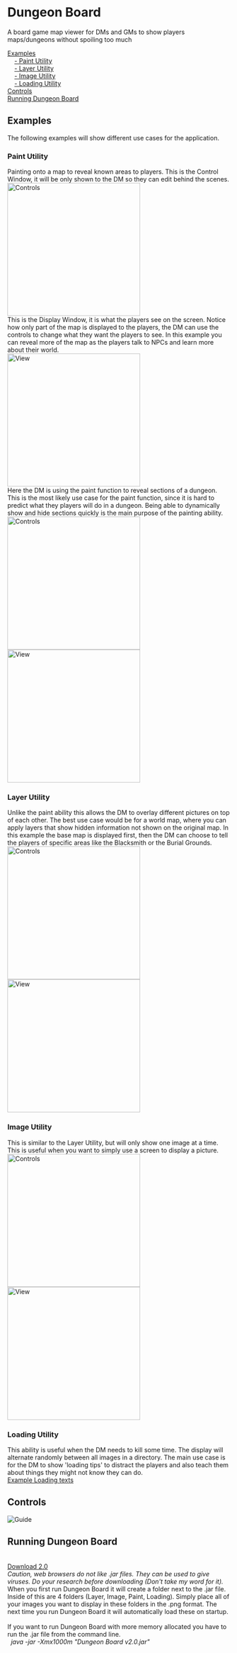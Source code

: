 # Dungeon Board
A board game map viewer for DMs and GMs to show players maps/dungeons without spoiling too much

<a href="https://github.com/McAJBen/DungeonBoard#examples">Examples</a><br>
&nbsp;&nbsp;&nbsp;&nbsp;<a href="https://github.com/McAJBen/DungeonBoard#paint-utility">- Paint Utility</a><br>
&nbsp;&nbsp;&nbsp;&nbsp;<a href="https://github.com/McAJBen/DungeonBoard#layer-utility">- Layer Utility</a><br>
&nbsp;&nbsp;&nbsp;&nbsp;<a href="https://github.com/McAJBen/DungeonBoard#image-utility">- Image Utility</a><br>
&nbsp;&nbsp;&nbsp;&nbsp;<a href="https://github.com/McAJBen/DungeonBoard#loading-utility">- Loading Utility</a><br>
<a href="https://github.com/McAJBen/DungeonBoard#controls">Controls</a><br>
<a href="https://github.com/McAJBen/DungeonBoard#running-dungeon-board">Running Dungeon Board</a>
## Examples
The following examples will show different use cases for the application.
### Paint Utility
Painting onto a map to reveal known areas to players.
This is the Control Window, it will be only shown to the DM so they can edit behind the scenes.
<br>
<img src="Examples/control0.png" alt="Controls" width="300" height="300">
<br>
This is the Display Window, it is what the players see on the screen.
Notice how only part of the map is displayed to the players, the DM can use the controls to change what they want the players to see.
In this example you can reveal more of the map as the players talk to NPCs and learn more about their world.
<br>
<img src="Examples/view0.png" alt="View" width="300" height="300">
<br>
Here the DM is using the paint function to reveal sections of a dungeon.
This is the most likely use case for the paint function, since it is hard to predict what they players will do in a dungeon.
Being able to dynamically show and hide sections quickly is the main purpose of the painting ability.
<br>
<img src="Examples/control2.png" alt="Controls" width="300" height="300">
<img src="Examples/view2.png" alt="View" width="300" height="300">
<br>
### Layer Utility
Unlike the paint ability this allows the DM to overlay different pictures on top of each other.
The best use case would be for a world map, where you can apply layers that show hidden information not shown on the original map.
In this example the base map is displayed first, then the DM can choose to tell the players of specific areas like the Blacksmith or the Burial Grounds.
<br>
<img src="Examples/control3.png" alt="Controls" width="300" height="300">
<img src="Examples/view3.png" alt="View" width="300" height="300">
<br>
### Image Utility
This is similar to the Layer Utility, but will only show one image at a time.
This is useful when you want to simply use a screen to display a picture.
<br>
<img src="Examples/control4.png" alt="Controls" width="300" height="300">
<img src="Examples/view4.png" alt="View" width="300" height="300">
<br>
### Loading Utility
This ability is useful when the DM needs to kill some time.
The display will alternate randomly between all images in a directory.
The main use case is for the DM to show 'loading tips' to distract the players and also teach them about things they might not know they can do.<br>
<a href="http://imgur.com/a/GB9kA">Example Loading texts</a>
## Controls
<img src="Examples/guide.png" alt="Guide"><br>
## Running Dungeon Board
<br>
<a href="https://github.com/McAJBen/DungeonBoard/raw/master/Versions/Dungeon%20Board%20v2.0.jar">Download 2.0</a>
<br>
<i>Caution, web browsers do not like .jar files. They can be used to give viruses. Do your research before downloading (Don't take my word for it).</i>
<br>
When you first run Dungeon Board it will create a folder next to the .jar file. Inside of this are 4 folders (Layer, Image, Paint, Loading). Simply place all of your images you want to display in these folders in the .png format.
The next time you run Dungeon Board it will automatically load these on startup.
<br><br>
If you want to run Dungeon Board with more memory allocated you have to run the .jar file from the command line.
<br>
<i>&nbsp;&nbsp;java -jar -Xmx1000m "Dungeon Board v2.0.jar"</i>
